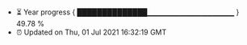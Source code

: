 - ⏳ Year progress { ██████████████▁▁▁▁▁▁▁▁▁▁▁▁▁▁▁▁ } 49.78 %
- ⏰ Updated on Thu, 01 Jul 2021 16:32:19 GMT

